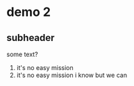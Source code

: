 # demo 2

## subheader
some text?

1. it's no easy mission
2. it's no easy mission i know but we can 
